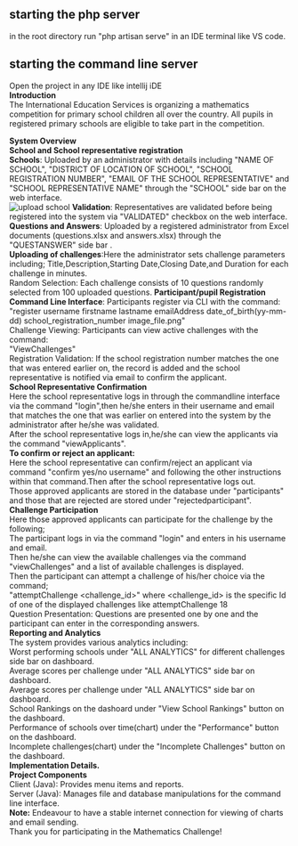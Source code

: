 ## starting the php server
in the root directory run "php artisan serve" in an IDE terminal like VS code.
## starting the command line server
Open the project in any IDE like intellij iDE
<br>**Introduction**<br>
The International Education Services is organizing a mathematics competition for primary school children all over the country. All pupils in registered primary schools are eligible to take part in the competition.

 **System Overview**<br>
**School and School representative registration**<br>
**Schools**: Uploaded by an administrator with details including "NAME OF SCHOOL", "DISTRICT OF LOCATION OF SCHOOL", "SCHOOL REGISTRATION NUMBER", "EMAIL OF THE SCHOOL REPRESENTATIVE" and "SCHOOL REPRESENTATIVE NAME" through the "SCHOOL" side bar on the web interface.<br>
![upload school](https://github.com/user-attachments/assets/0bae5efb-6156-47d4-8f43-3a96fc67f4e4)
**Validation**: Representatives are validated before being registered into the system via "VALIDATED" checkbox on the web interface.<br>
**Questions and Answers**: Uploaded by a registered administrator from Excel documents (questions.xlsx and answers.xlsx) through the "QUESTANSWER" side bar .<br>
**Uploading of challenges**:Here the administrator sets challenge parameters including; Title,Description,Starting Date,Closing Date,and Duration for each challenge in minutes.<br>
Random Selection: Each challenge consists of 10 questions randomly selected from 100 uploaded questions.
**Participant/pupil Registration**<br>
**Command Line Interface**: Participants register via CLI with the command:<br>
"register username firstname lastname emailAddress date_of_birth(yy-mm-dd) school_registration_number image_file.png"<br>
Challenge Viewing: Participants can view active challenges with the command:<br>
"ViewChallenges"<br>
Registration Validation: If the school registration number matches the one that was entered earlier on, the record is added and the school representative is notified via email to confirm the applicant.<br>
**School Representative Confirmation**<br>
Here the school representative logs in through the commandline interface via the command "login",then he/she enters in their username and email that matches the one that was earlier on entered into the system by the administrator after he/she was validated.<br>
After the school representative logs in,he/she can view the applicants via the command "viewApplicants".<br>
**To confirm or reject an applicant:**<br>
Here the school representative can confirm/reject an applicant via command "confirm yes/no username" and following the other instructions within that command.Then after the school representative logs out.<br>
Those approved applicants are stored in the database under "participants" and those that are rejected are stored under "rejectedparticipant".<br>
**Challenge Participation**<br>
Here those approved applicants can participate for the challenge by the following;<br>
The participant logs in via the command "login" and enters in his username and email.<br>
Then he/she can view the available challenges via the command "viewChallenges" and a list of available challenges is displayed.<br> 
Then  the participant can attempt a challenge of his/her choice via the command;<br>
"attemptChallenge <challenge_id>" where <challenge_id> is the specific Id of one of the displayed challenges like attemptChallenge 18<br>
Question Presentation: Questions are presented one by one and the participant can enter in the corresponding answers.<br>
**Reporting and Analytics**<br>
The system provides various analytics  including:<br>
Worst performing schools under "ALL ANALYTICS" for different challenges side bar on dashboard.<br>
Average scores per challenge under "ALL ANALYTICS" side bar on dashboard.<br>
Average scores per challenge under "ALL ANALYTICS" side bar on dashboard.<br>
School Rankings on the dashoard under "View School Rankings" button on the dashboard.<br>
Performance of schools over time(chart) under the  "Performance" button on the dashboard.<br>
Incomplete challenges(chart) under the "Incomplete Challenges" button on the dashboard.<br>
**Implementation Details.**<br>
**Project Components**<br>
Client (Java): Provides menu items and reports.<br>
Server (Java): Manages file and database manipulations for the command line interface.<br>
**Note:** Endeavour to have a stable internet connection for viewing of charts and email sending.<br>
Thank you for participating in the Mathematics Challenge!
